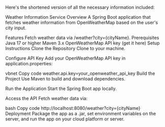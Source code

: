 
Here's the shortened version of all the necessary information included:

Weather Information Service
Overview
A Spring Boot application that fetches weather information from OpenWeatherMap based on the user's city input.

Features
Fetch weather data via /weather?city={cityName}.
Prerequisites
Java 17 or higher
Maven 3.x
OpenWeatherMap API key (get it here)
Setup Instructions
Clone the Repository
Clone to your machine.

Configure API Key
Add your OpenWeatherMap API key in application.properties:

vbnet
Copy code
weather.api.key=your_openweather_api_key
Build the Project
Use Maven to build and download dependencies.

Run the Application
Start the Spring Boot app locally.

Access the API
Fetch weather data via:

bash
Copy code
http://localhost:8080/weather?city={cityName}
Deployment
Package the app as a .jar, set environment variables on the server, and run the app on your cloud platform or server.
